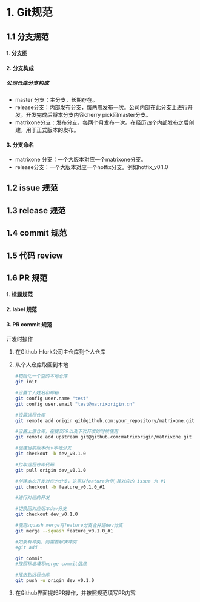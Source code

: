 # 1. Git规范

## 1.1 分支规范

#### 1. 分支图



#### 2. 分支构成

##### 公司仓库分支构成

- master 分支：主分支，长期存在。
- release分支：内部发布分支，每两周发布一次。公司内部在此分支上进行开发。开发完成后将本分支内容cherry pick回master分支。
- matrixone分支：发布分支，每两个月发布一次。在经历四个内部发布之后创建，用于正式版本的发布。

#### 3. 分支命名

- matrixone 分支：一个大版本对应一个matrixone分支。
- release分支：一个大版本对应一个hotfix分支。例如hotfix_v0.1.0

## 1.2 issue 规范

## 1.3 release 规范

## 1.4 commit 规范

## 1.5 代码 review

## 1.6 PR 规范

#### 1. 标题规范

#### 2. label 规范

#### 3. PR commit 规范

开发时操作

1. 在Github上fork公司主仓库到个人仓库

2. 从个人仓库取回到本地

   ~~~bash
   #初始化一个空的本地仓库
   git init
   
   #设置个人姓名和邮箱
   git config user.name "test"
   git config user.email "test@matrixorigin.cn"
   
   #设置远程仓库
   git remote add origin git@github.com:your_repository/matrixone.git
   
   #设置上游仓库，在提交PR以及下次开发的时候使用
   git remote add upstream git@github.com:matrixorigin/matrixone.git
   
   #创建当前版本dev本地分支
   git checkout -b dev_v0.1.0
   
   #拉取远程仓库代码
   git pull origin dev_v0.1.0
   
   #创建本次开发对应的分支，这里以feature为例,其对应的 issue 为 #1
   git checkout -b feature_v0.1.0_#1
   
   #进行对应的开发
   
   #切换回对应版本dev分支
   git checkout dev_v0.1.0
   
   #使用squash merge将feature分支合并进dev分支
   git merge --squash feature_v0.1.0_#1
   
   #如果有冲突，则需要解决冲突
   #git add .
   
   git commit
   #按照标准填写merge commit信息
   
   #推送到远程仓库
   git push -u origin dev_v0.1.0
   
   ~~~

3. 在Github界面提起PR操作，并按照规范填写PR内容



